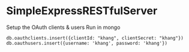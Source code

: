 SimpleExpressRESTfulServer
==========================

Setup the OAuth clients & users 
Run in mongo
```
db.oauthclients.insert({clientId: "khang", clientSecret: "khang"})
db.oauthusers.insert({username: 'khang', password: 'khang'})
```
